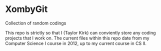 XombyGit
========

Collection of random codings

This repo is strictly so that I (Taylor Kirk) 
  can conviently store any coding projects that I work on. 
  The current files within this repo date from my 
  Computer Science I course in 2012, up to my current course in CS II.
